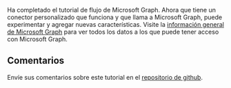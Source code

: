 <!-- markdownlint-disable MD002 MD041 -->

Ha completado el tutorial de flujo de Microsoft Graph. Ahora que tiene un conector personalizado que funciona y que llama a Microsoft Graph, puede experimentar y agregar nuevas características. Visite la [información general de Microsoft Graph](/graph/overview) para ver todos los datos a los que puede tener acceso con Microsoft Graph.

## <a name="feedback"></a>Comentarios

Envíe sus comentarios sobre este tutorial en el [repositorio de github](https://github.com/microsoftgraph/msgraph-training-microsoftflow).

